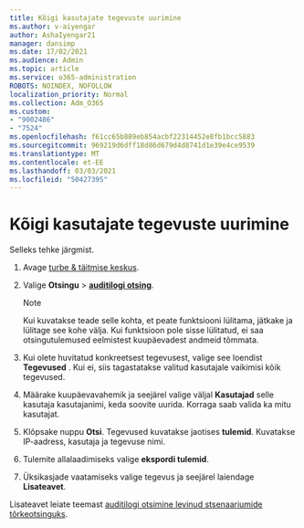 ```yaml
---
title: Kõigi kasutajate tegevuste uurimine
ms.author: v-aiyengar
author: AshaIyengar21
manager: dansimp
ms.date: 17/02/2021
ms.audience: Admin
ms.topic: article
ms.service: o365-administration
ROBOTS: NOINDEX, NOFOLLOW
localization_priority: Normal
ms.collection: Adm_O365
ms.custom:
- "9002486"
- "7524"
ms.openlocfilehash: f61cc65b889eb854acbf22314452e8fb1bcc5883
ms.sourcegitcommit: 969219d6dff18d86d679d4d8741d1e39e4ce9539
ms.translationtype: MT
ms.contentlocale: et-EE
ms.lasthandoff: 03/03/2021
ms.locfileid: "50427395"
---
```

# <a name="investigate-all-the-users-activities"></a>Kõigi kasutajate tegevuste uurimine

Selleks tehke järgmist.

1. Avage [turbe & täitmise keskus](https://go.microsoft.com/fwlink/p/?linkid=2077143).
1. Valige **Otsingu**  >  **[auditilogi otsing](https://go.microsoft.com/fwlink/?linkid=2103759)**.
    > [!NOTE]
    > Kui kuvatakse teade selle kohta, et peate funktsiooni lülitama, jätkake ja lülitage see kohe välja. Kui funktsioon pole sisse lülitatud, ei saa otsingutulemused eelmistest kuupäevadest andmeid tõmmata.

1. Kui olete huvitatud konkreetsest tegevusest, valige see loendist **Tegevused** . Kui ei, siis tagastatakse valitud kasutajale vaikimisi kõik tegevused.
1. Määrake kuupäevavahemik ja seejärel valige väljal **Kasutajad** selle kasutaja kasutajanimi, keda soovite uurida. Korraga saab valida ka mitu kasutajat.
1. Klõpsake nuppu **Otsi**. Tegevused kuvatakse jaotises **tulemid**. Kuvatakse IP-aadress, kasutaja ja tegevuse nimi.
1. Tulemite allalaadimiseks valige **ekspordi tulemid**.
1. Üksikasjade vaatamiseks valige tegevus ja seejärel laiendage **Lisateavet**.

Lisateavet leiate teemast [auditilogi otsimine levinud stsenaariumide tõrkeotsinguks](https://go.microsoft.com/fwlink/?linkid=2103944).